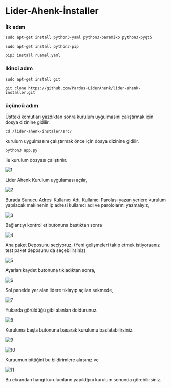 # Lider-Ahenk-İnstaller

### İlk adım
````
sudo apt-get install python3-yaml python3-paramiko python3-pyqt5
````

````
sudo apt-get install python3-pip
````
````
pip3 install ruamel.yaml
````
### ikinci adım
````
sudo apt-get install git
````
````
git clone https://github.com/Pardus-LiderAhenk/lider-ahenk-installer.git
````
### üçüncü adım

Üstteki komutları yazdıktan sonra
kurulum uygulmasını çalıştırmak için dosya dizinine gidilir.

````
cd /lider-ahenk-instaler/src/
````
kurulum uygulmasını çalıştırmak önce için dosya dizinine gidilir.
````
python3 app.py
````
ile kurulum dosyası çalıştırılır.


![1](1.png)

Lider Ahenk Kurulum uygulaması açılır,

![2](2.png)

Burada
Sunucu Adresi
Kullanıcı Adı,
Kullanıcı Parolası yazan yerlere kurulum yapılacak makinenin ip adresi kullanıcı adı ve parololarını yazmalıyız,

![3](3.png)

Bağlantıyı kontrol et butonuna bastıktan sonra

![4](4.png)

Ana paket Deposunu seçiyoruz, (Yeni gelişmeleri takip etmek istiyorsanız test paket deposunu da seçebilirsiniz)

![5](5.png)

Ayarları kaydet butonuna tıkladıktan sonra,


![6](6.png)

Sol panelde yer alan lidere tıklayıp açılan sekmede,


![7](7.png)

Yukarda görüldüğü gibi alanları doldurunuz.

![8](8.png)

Kuruluma başla butonuna basarak kurulumu başlatabilirsiniz.

![9](9.png)

![10](10.png)

Kuruumun bittiğini bu bildirimlere alırsınız ve

![11](11.png)

Bu ekrandan hangi kurulumların yapıldğını kurulum sonunda görebilirsiniz.




